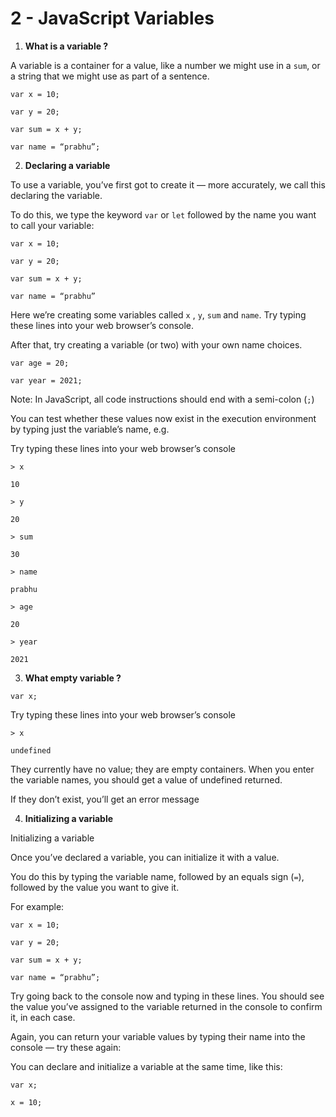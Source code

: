 # 2 - JavaScript Variables

1. **What is a variable ?**

A variable is a container for a value, like a number we might use in a `sum`, or a string that we might use as part of a sentence.

```
var x = 10;

var y = 20;

var sum = x + y;

var name = “prabhu”;
```

2. **Declaring a variable**

To use a variable, you’ve first got to create it — more accurately, we call this declaring the variable. 

To do this, we type the keyword `var` or `let` followed by the name you want to call your variable:

```
var x = 10;

var y = 20;

var sum = x + y;

var name = “prabhu”
```

Here we’re creating some variables called `x` , `y`, `sum` and `name`. Try typing these lines into your web browser’s console. 

After that, try creating a variable (or two) with your own name choices.

```
var age = 20;

var year = 2021;
```

Note: In JavaScript, all code instructions should end with a semi-colon (`;`)

You can test whether these values now exist in the execution environment by typing just the variable’s name, e.g. 

Try typing these lines into your web browser’s console

```
> x

10

> y

20

> sum

30

> name

prabhu

> age

20

> year

2021
```


3. **What empty variable ?**

```
var x;
```

Try typing these lines into your web browser’s console

```
> x
```

```
undefined
```

They currently have no value; they are empty containers. When you enter the variable names, you should get a value of undefined 
returned. 

If they don’t exist, you’ll get an error message


4. **Initializing a variable**

Initializing a variable

Once you’ve declared a variable, you can initialize it with a value. 

You do this by typing the variable name, followed by an equals sign (`=`), followed by the value you want to give it. 

For example:

```
var x = 10;

var y = 20;

var sum = x + y;

var name = “prabhu”;
```

Try going back to the console now and typing in these lines. You should see the value you’ve assigned to the variable returned in the console to confirm it, in each case. 

Again, you can return your variable values by typing their name into the console — try these again:

You can declare and initialize a variable at the same time, like this:

```
var x;

x = 10;
```